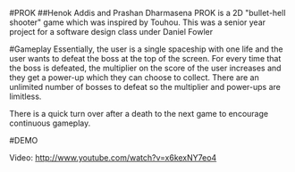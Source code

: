 #PROK
##Henok Addis and Prashan Dharmasena
PROK is a 2D "bullet-hell shooter" game which was inspired by Touhou. This was a senior year project for a software design class under Daniel Fowler

#Gameplay
Essentially, the user is a single spaceship with one life and the user wants to defeat the boss at the top of the screen. For every time that the boss is defeated, the multiplier on the score of the user increases and they get a power-up which they can choose to collect. There are an unlimited number of bosses to defeat so the multiplier and power-ups are limitless.

There is a quick turn over after a death to the next game to encourage continuous gameplay. 

#DEMO

Video: http://www.youtube.com/watch?v=x6kexNY7eo4

